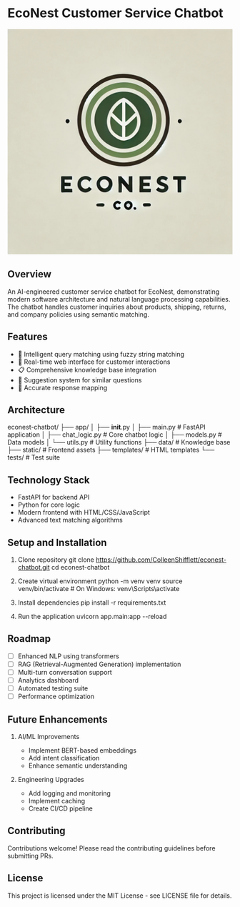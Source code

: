 # EcoNest Customer Service Chatbot

![EcoNest Logo](./econest_logo.webp)


## Overview
An AI-engineered customer service chatbot for EcoNest, demonstrating modern software architecture and natural language processing capabilities. The chatbot handles customer inquiries about products, shipping, returns, and company policies using semantic matching.

## Features
- 🤖 Intelligent query matching using fuzzy string matching
- 💬 Real-time web interface for customer interactions
- 📋 Comprehensive knowledge base integration
- 🔄 Suggestion system for similar questions
- 🎯 Accurate response mapping

## Architecture
econest-chatbot/
├── app/
│   ├── __init__.py
│   ├── main.py          # FastAPI application
│   ├── chat_logic.py    # Core chatbot logic
│   ├── models.py        # Data models
│   └── utils.py         # Utility functions
├── data/                # Knowledge base
├── static/              # Frontend assets
├── templates/           # HTML templates
└── tests/              # Test suite

## Technology Stack
- FastAPI for backend API
- Python for core logic
- Modern frontend with HTML/CSS/JavaScript
- Advanced text matching algorithms

## Setup and Installation
1. Clone repository
git clone https://github.com/ColleenShifflett/econest-chatbot.git
cd econest-chatbot

2. Create virtual environment
python -m venv venv
source venv/bin/activate  # On Windows: venv\Scripts\activate

3. Install dependencies
pip install -r requirements.txt

4. Run the application
uvicorn app.main:app --reload

## Roadmap
- [ ] Enhanced NLP using transformers
- [ ] RAG (Retrieval-Augmented Generation) implementation
- [ ] Multi-turn conversation support
- [ ] Analytics dashboard
- [ ] Automated testing suite
- [ ] Performance optimization

## Future Enhancements
1. AI/ML Improvements
   - Implement BERT-based embeddings
   - Add intent classification
   - Enhance semantic understanding

2. Engineering Upgrades
   - Add logging and monitoring
   - Implement caching
   - Create CI/CD pipeline

## Contributing
Contributions welcome! Please read the contributing guidelines before submitting PRs.

## License
This project is licensed under the MIT License - see LICENSE file for details.
